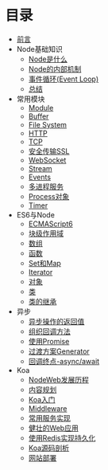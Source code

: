 # 目录

* [前言](README.md)
* Node基础知识
  * [Node是什么](Chapter1/Node是什么.md)
  * [Node的内部机制](Chapter1/Node的内部机制.md)
  * [事件循环(Event Loop)](Chapter1/事件循环.md)
  * [总结](Chapter1/总结.md)
* 常用模块
  * [Module](Chapter2/Module.md)
  * [Buffer](Chapter2/Buffer.md)
  * [File System](Chapter2/FileSystem.md)
  * [HTTP](Chapter2/HTTP.md)
  * [TCP](Chapter2/TCP.md)
  * [安全传输SSL](Chapter2/安全传输SSL.md)
  * [WebSocket](Chapter2/WebSocket.md)
  * [Stream](Chapter2/Stream.md)
  * [Events](Chapter2/Events.md)
  * [多进程服务](Chapter2/多进程服务.md)
  * [Process对象](Chapter2/Process对象.md)
  * [Timer](Chapter2/Timer.md)
* ES6与Node
  * [ECMAScript6](Chapter3/ECMAScript6.md)
  * [块级作用域](Chapter3/块级作用域.md)
  * [数组](Chapter3/数组.md)
  * [函数](Chapter3/函数.md)
  * [Set和Map](Chapter3/Set和Map.md)
  * [Iterator](Chapter3/Iterator.md)
  * [对象](Chapter3/对象.md)
  * [类](Chapter3/类.md)
  * [类的继承](Chapter3/类的继承.md)
* 异步
  * [异步操作的返回值](Chapter4/异步操作的返回值.md)
  * [组织回调方法](Chapter4/组织回调方法.md)
  * [使用Promise](Chapter4/使用Promise.md)
  * [过渡方案Generator](Chapter4/过渡方案Generator.md)
  * [回调终点-async/await](Chapter4/回调终点-async&await.md)
* Koa
  * [NodeWeb发展历程](Chapter5/NodeWeb发展历程.md)
  * [内容规划](Chapter5/内容规划.md)
  * [Koa入门](Chapter5/Koa入门.md)
  * [Middleware](Chapter5/Middleware.md)
  * [常用服务实现](Chapter5/常用服务实现.md)
  * [健壮的Web应用](Chapter5/健壮的Web应用.md)
  * [使用Redis实现持久化](Chapter5/使用Redis实现持久化.md)
  * [Koa源码剖析](Chapter5/Koa源码剖析.md)
  * [网站部署](Chapter5/网站部署.md)
